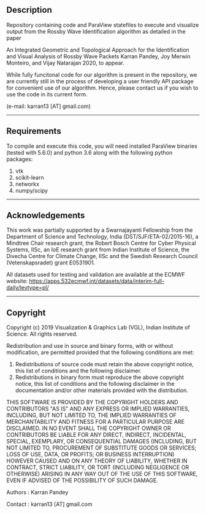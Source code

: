 ## Description 

Repository containing code and ParaView statefiles to execute and visualize output from the Rossby Wave Identification algorithm as detailed in the paper 

An Integrated Geometric and Topological Approach for the Identification and Visual Analysis of Rossby Wave Packets
Karran Pandey, Joy Merwin Monteiro, and Vijay Natarajan
2020, to appear. 

While fully funcitonal code for our algorithm is present in the repository, we are currently still in the process of developing a user friendly API package for convenient use of our algorithm. Hence, please contact us if you wish to use the code in its current form. 

(e-mail: karran13 [AT] gmail.com)

---

## Requirements

To compile and execute this code, you will need installed ParaView binaries (tested with 5.6.0) and python 3.6 along with the following python packages: 

1. vtk
2. scikit-learn
3. networkx
4. numpy/scipy

---

## Acknowledgements

This work was partially supported by a Swarnajayanti Fellowship from the Department  of  Science  and  Technology,  India  (DST/SJF/ETA-02/2015-16),  a  Mindtree  Chair  research grant, the Robert Bosch Centre for Cyber Physical Systems, IISc, an IoE research grant from Indian Institute of Science, the Divecha Centre for Climate Change, IISc and the Swedish Research Council (Vetenskapsradet) grant E0531901. 

All datasets used for testing and validation are available at the ECMWF website: https://apps.532ecmwf.int/datasets/data/interim-full-daily/levtype=pl/ 

---

## Copyright

Copyright (c) 2019 Visualization & Graphics Lab (VGL), Indian Institute of Science. All rights reserved.

Redistribution and use in source and binary forms, with or without modification, are permitted provided that the following conditions are met:

1. Redistributions of source code must retain the above copyright notice, this list of conditions and the following disclaimer.
2. Redistributions in binary form must reproduce the above copyright notice, this list of conditions and the following disclaimer in the documentation and/or other materials provided with the distribution.

THIS SOFTWARE IS PROVIDED BY THE COPYRIGHT HOLDERS AND CONTRIBUTORS "AS IS" AND
ANY EXPRESS OR IMPLIED WARRANTIES, INCLUDING, BUT NOT LIMITED TO, THE IMPLIED
WARRANTIES OF MERCHANTABILITY AND FITNESS FOR A PARTICULAR PURPOSE ARE
DISCLAIMED. IN NO EVENT SHALL THE COPYRIGHT OWNER OR CONTRIBUTORS BE LIABLE FOR
ANY DIRECT, INDIRECT, INCIDENTAL, SPECIAL, EXEMPLARY, OR CONSEQUENTIAL DAMAGES
(INCLUDING, BUT NOT LIMITED TO, PROCUREMENT OF SUBSTITUTE GOODS OR SERVICES;
LOSS OF USE, DATA, OR PROFITS; OR BUSINESS INTERRUPTION) HOWEVER CAUSED AND
ON ANY THEORY OF LIABILITY, WHETHER IN CONTRACT, STRICT LIABILITY, OR TORT
(INCLUDING NEGLIGENCE OR OTHERWISE) ARISING IN ANY WAY OUT OF THE USE OF THIS
SOFTWARE, EVEN IF ADVISED OF THE POSSIBILITY OF SUCH DAMAGE.

Authors : Karran Pandey

Contact : karran13 [AT] gmail.com